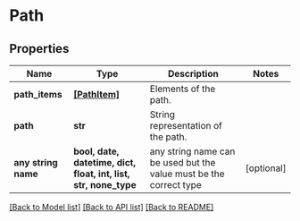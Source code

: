 # Path


## Properties
Name | Type | Description | Notes
------------ | ------------- | ------------- | -------------
**path_items** | [**[PathItem]**](PathItem.md) | Elements of the path. | 
**path** | **str** | String representation of the path. | 
**any string name** | **bool, date, datetime, dict, float, int, list, str, none_type** | any string name can be used but the value must be the correct type | [optional]

[[Back to Model list]](../README.md#documentation-for-models) [[Back to API list]](../README.md#documentation-for-api-endpoints) [[Back to README]](../README.md)


